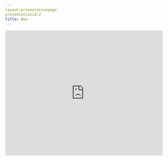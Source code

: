 ```yaml
---
layout:presentationpage
presentationid:2
title: Boo
---
```


<iframe src="https://onedrive.live.com/embed?cid=5B3CC730DF51805E&resid=5B3CC730DF51805E%2162423&authkey=AE9_WJA8W1V3YfM&em=2" width="100%" height="400px" frameborder="0" scrolling="no"></iframe>
